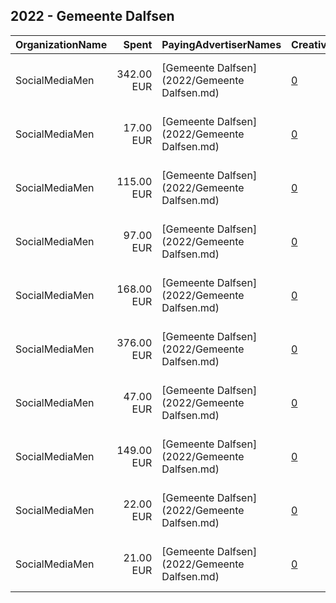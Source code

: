 ## 2022 - Gemeente Dalfsen 
|OrganizationName|Spent|PayingAdvertiserNames|CreativeUrls|Impressions|Genders|AgeBrackets|CountryCodes|BillingAddresses|CandidateBallotInformation|
|:---|---:|:---|:---|---:|:---|:---|:---|:---|:---|
|SocialMediaMen|342.00 EUR|[Gemeente Dalfsen](2022/Gemeente Dalfsen.md)|[0](https://www.snap.com/political-ads/asset/70e5ade7dbfa2a62ab063e9af2bd87a2c357b33c00d2daa76f3a042d96761eb1?mediaType=mp4)|95,867||16-25|netherlands|"Rozengracht 104-2,Amsterdam,1016 NG,NL"||
|SocialMediaMen|17.00 EUR|[Gemeente Dalfsen](2022/Gemeente Dalfsen.md)|[0](https://www.snap.com/political-ads/asset/dd4c2a4bb974d36f8db3904f9189564cc63361c4666f2cdaebebd06f36809826?mediaType=mp4)|12,029||16-25|netherlands|"Rozengracht 104-2,Amsterdam,1016 NG,NL"||
|SocialMediaMen|115.00 EUR|[Gemeente Dalfsen](2022/Gemeente Dalfsen.md)|[0](https://www.snap.com/political-ads/asset/0d06d0394dcc19a25419dc8f5ffa36484b9fed6b9bcb0202cd6b40f9c3522dbe?mediaType=mov)|53,680||16-25|netherlands|"Rozengracht 104-2,Amsterdam,1016 NG,NL"||
|SocialMediaMen|97.00 EUR|[Gemeente Dalfsen](2022/Gemeente Dalfsen.md)|[0](https://www.snap.com/political-ads/asset/8c6d87893ac848653a8193c4204316b300c3dc8cc8a6b98bc2fb438f57c9a2ce?mediaType=jpeg)|18,763||18-27|netherlands|"Rozengracht 104-2,Amsterdam,1016 NG,NL"||
|SocialMediaMen|168.00 EUR|[Gemeente Dalfsen](2022/Gemeente Dalfsen.md)|[0](https://www.snap.com/political-ads/asset/4ddd407d524622c3d7411737abe7642f2ed5871a1ad1e4d987a444f03c4f021f?mediaType=mov)|100,500||16-25|netherlands|"Rozengracht 104-2,Amsterdam,1016 NG,NL"||
|SocialMediaMen|376.00 EUR|[Gemeente Dalfsen](2022/Gemeente Dalfsen.md)|[0](https://www.snap.com/political-ads/asset/4ddd407d524622c3d7411737abe7642f2ed5871a1ad1e4d987a444f03c4f021f?mediaType=mov)|194,701||16-25|netherlands|"Rozengracht 104-2,Amsterdam,1016 NG,NL"||
|SocialMediaMen|47.00 EUR|[Gemeente Dalfsen](2022/Gemeente Dalfsen.md)|[0](https://www.snap.com/political-ads/asset/13950e0206832701a4b737f8096dd623927ae9a22c352f2f3189a0faf8581dc9?mediaType=jpeg)|10,258||18-27|netherlands|"Rozengracht 104-2,Amsterdam,1016 NG,NL"||
|SocialMediaMen|149.00 EUR|[Gemeente Dalfsen](2022/Gemeente Dalfsen.md)|[0](https://www.snap.com/political-ads/asset/60d155ea4f6d7f4411702c1e6ab97034d55fe0955f368cbd11a70bbe8cd59c6c?mediaType=mp4)|47,296||16-25|netherlands|"Rozengracht 104-2,Amsterdam,1016 NG,NL"||
|SocialMediaMen|22.00 EUR|[Gemeente Dalfsen](2022/Gemeente Dalfsen.md)|[0](https://www.snap.com/political-ads/asset/48a03f8800ae83ee5e47fbfb871f00a8f3dd7064f05136de74f1f560e3a5c0b8?mediaType=mov)|12,311||16-25|netherlands|"Rozengracht 104-2,Amsterdam,1016 NG,NL"||
|SocialMediaMen|21.00 EUR|[Gemeente Dalfsen](2022/Gemeente Dalfsen.md)|[0](https://www.snap.com/political-ads/asset/bee17bbe60778af23afe072ff6e36ce9918a926d95297a0d98f68f7c207fd860?mediaType=mp4)|18,765||16-25|netherlands|"Rozengracht 104-2,Amsterdam,1016 NG,NL"||
